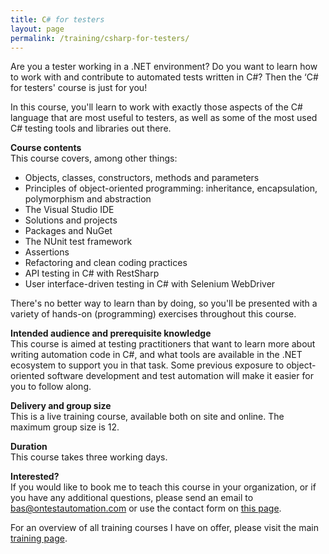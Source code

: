 ```yaml
---
title: C# for testers
layout: page
permalink: /training/csharp-for-testers/
---
```

Are you a tester working in a .NET environment? Do you want to learn how to work with and contribute to automated tests written in C#? Then the &#8216;C# for testers' course is just for you!

In this course, you'll learn to work with exactly those aspects of the C# language that are most useful to testers, as well as some of the most used C# testing tools and libraries out there.

**Course contents**  
This course covers, among other things:

  * Objects, classes, constructors, methods and parameters
  * Principles of object-oriented programming: inheritance, encapsulation, polymorphism and abstraction
  * The Visual Studio IDE
  * Solutions and projects
  * Packages and NuGet
  * The NUnit test framework
  * Assertions
  * Refactoring and clean coding practices
  * API testing in C# with RestSharp
  * User interface-driven testing in C# with Selenium WebDriver

There's no better way to learn than by doing, so you'll be presented with a variety of hands-on (programming) exercises throughout this course.

**Intended audience and prerequisite knowledge**  
This course is aimed at testing practitioners that want to learn more about writing automation code in C#, and what tools are available in the .NET ecosystem to support you in that task. Some previous exposure to object-oriented software development and test automation will make it easier for you to follow along.

**Delivery and group size**  
This is a live training course, available both on site and online. The maximum group size is 12.

**Duration**  
This course takes three working days.

**Interested?**  
If you would like to book me to teach this course in your organization, or if you have any additional questions, please send an email to bas@ontestautomation.com or use the contact form on [this page](/contact/).

For an overview of all training courses I have on offer, please visit the main [training page](/training/).